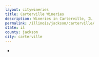 ```yaml
---
layout: citywineries
title: Carterville Wineries
description: Wineries in Carterville, IL
permalink: /illinois/jackson/carterville/
state: il
county: jackson
city: carterville
---
```

-
